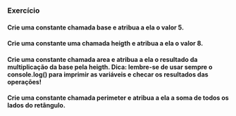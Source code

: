 ### Exercício

#### Crie uma constante chamada base e atribua a ela o valor 5.
#### Crie uma constante uma chamada heigth e atribua a ela o valor 8.
#### Crie uma constante chamada area e atribua a ela o resultado da multiplicação da base pela heigth. Dica: lembre-se de usar sempre o console.log() para imprimir as variáveis e checar os resultados das operações!
#### Crie uma constante chamada perimeter e atribua a ela a soma de todos os lados do retângulo.

